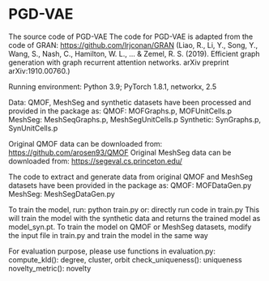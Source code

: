# PGD-VAE
The source code of PGD-VAE
The code for PGD-VAE is adapted from the code of GRAN: https://github.com/lrjconan/GRAN (Liao, R., Li, Y., Song, Y., Wang, S., Nash, C., Hamilton, W. L., ... & Zemel, R. S. (2019). Efficient graph generation with graph recurrent attention networks. arXiv preprint arXiv:1910.00760.)

Running environment:
Python 3.9; PyTorch 1.8.1, networkx, 2.5

Data: QMOF, MeshSeg and synthetic datasets have been processed and provided in the package as: 
QMOF: MOFGraphs.p, MOFUnitCells.p
MeshSeg: MeshSeqGraphs.p, MeshSegUnitCells.p
Synthetic: SynGraphs.p, SynUnitCells.p

Original QMOF data can be downloaded from: https://github.com/arosen93/QMOF
Original MeshSeg data can be downloaded from: https://segeval.cs.princeton.edu/

The code to extract and generate data from original QMOF and MeshSeg datasets have been provided in the package as:
QMOF: MOFDataGen.py
MeshSeg: MeshSegDataGen.py

To train the model, run:
python train.py
or:
directly run code in train.py
This will train the model with the synthetic data and returns the trained model as model_syn.pt.
To train the model on QMOF or MeshSeg datasets, modify the input file in train.py and train the model in the same way

For evaluation purpose, please use functions in evaluation.py:
compute_kld(): degree, cluster, orbit
check_uniqueness(): uniqueness
novelty_metric(): novelty
